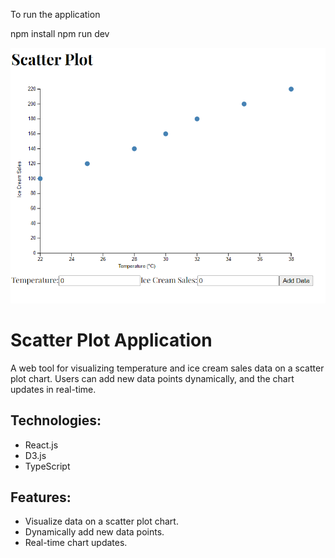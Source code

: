 To run the application

npm install
npm run dev

![Scatter Plot](/public/ScreenShots/ScatterPLot.png)

# Scatter Plot Application

A web tool for visualizing temperature and ice cream sales data on a scatter plot chart. Users can add new data points dynamically, and the chart updates in real-time.

## Technologies:

- React.js
- D3.js
- TypeScript

## Features:

- Visualize data on a scatter plot chart.
- Dynamically add new data points.
- Real-time chart updates.